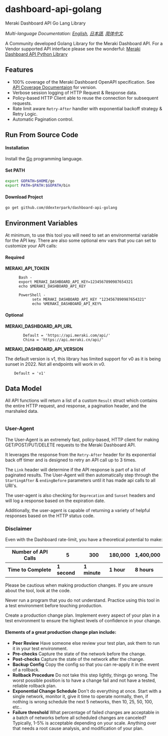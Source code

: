 # dashboard-api-golang
Meraki Dashboard API Go Lang Library

*Multi-language Documentation: [English](README.md), [日本語](README.ja.md), [简体中文](README.zh-cn.md).*

A Community developed Golang Library for the Meraki Dashboard API. 
For a Vendor supported API interface please see the wonderful: [Meraki Dashboard API Python Library](https://github.com/meraki/dashboard-api-python)

## Features 

* 100% coverage of the Meraki Dashboard OpenAPI specification. See [API Coverage Documentaion](https://github.com/ddexterpark/dashboard-api-golang/blob/main/.github/API_COVERAGE.md) for version. 
* Verbose session logging of HTTP Request & Response data.
* Policy-based HTTP Client able to reuse the connection for subsequent requests.
* Rate limit aware `Retry-After` handler with exponential backoff strategy & Retry Logic.   
* Automatic Pagination control.      

## Run From Source Code 

#### Installation
Install the [Go](http://golang.org) programming language.

#### Set PATH
```bash
export GOPATH=$HOME/go
export PATH=$PATH:$GOPATH/bin
```

#### Download Project

```bash
go get github.com/ddexterpark/dashboard-api-golang
```

## Environment Variables

At minimum, to use this tool you will need to set an environmental variable for the API key. 
There are also some optional env vars that you can set to customize your API calls:

#### Required

**MERAKI_API_TOKEN**
```shell script
      Bash -
      export MERAKI_DASHBOARD_API_KEY=1234567890987654321
      echo $MERAKI_DASHBOARD_API_KEY
      
      PowerShell -
            setx MERAKI_DASHBOARD_API_KEY "1234567890987654321"
            echo %MERAKI_DASHBOARD_API_KEY%
```
#### Optional
 
**MERAKI_DASHBOARD_API_URL**
```shell script
        Default = 'https://api.meraki.com/api/'
        China = 'https://api.meraki.cn/api/' 
```

**MERAKI_DASHBOARD_API_VERSION**

The default version is v1, this library has limited support for v0 as it is being sunset in 2022. 
Not all endpoints will work in v0.
 
```shell script
    Default = 'v1'
```

## Data Model 

All API functions will return a list of a custom `Result` struct which contains the entire HTTP request,
 and response, a pagination header, and the marshaled data.

```go

```

### User-Agent
The User-Agent is an extremely fast, policy-based, HTTP client for making GET/POST/PUT/DELETE requests to the Meraki Dashboard API.

It leverages the response from the `Retry-After` header for its exponential back off timer and is designed to retry an API call up to 3 times.

The `Link` header will determine if the API response is part of a list of paginated results. 
The User-Agent will then automatically step through the `StartingAfter` & `endingBefore` parameters until it has made api calls to all URI's.

The user-agent is also checking for `Deprecation` and `Sunset` headers and will log a response based on the expiration date.

Additionally, the user-agent is capable of returning a variety of helpful responses based on the HTTP status code. 

### Disclaimer

Even with the Dashboard rate-limit, you have a theoretical potential to make:

Number of API Calls | 5 | 300 | 180,000 | 1,400,000 |
--- | --- | --- | --- | --- |
**Time to Complete** | **1 second** | **1 minute** | **1 hour** | **8 hours** |

Please be cautious when making production changes. If you are unsure about the tool, look at the code. 

Never run a program that you do not understand. Practice using this tool in a test environment before touching production.

Create a production change plan. Implement every aspect of your plan in a test environment to ensure the highest levels of confidence in your change.   

#### Elements of a great production change plan include:
- **Peer Review** Have someone else review your test plan, ask them to run it in your test environment.
- **Pre-checks**  Capture the state of the network before the change.
- **Post-checks** Capture the state of the network after the change. 
- **Backup Config** Copy the config so that you can re-apply it in the event of a rollback.
- **Rollback Procedure** Do not take this step lightly, things go wrong. 
The worst possible position is to have a change fail and not have a tested, reliable rollback plan.
- **Exponential Change Schedule** Don't do everything at once. Start with a single network, 
monitor it, give it time to operate normally, then, if nothing is wrong schedule the next 5 networks, then 10, 25, 50, 100, etc..
- **Failure threshold** What percentage of failed changes are acceptable in a batch of networks 
before all scheduled changes are canceled? Typically, 1-5% is acceptable depending on your scale. 
Anything over that needs a root cause analysis, and modification of your plan. 
